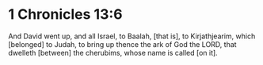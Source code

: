# 1 Chronicles 13:6

And David went up, and all Israel, to Baalah, [that is], to Kirjathjearim, which [belonged] to Judah, to bring up thence the ark of God the LORD, that dwelleth [between] the cherubims, whose name is called [on it].